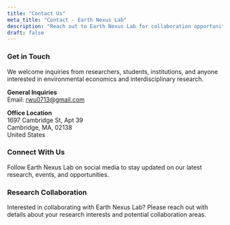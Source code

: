 ```yaml
---
title: "Contact Us"
meta_title: "Contact - Earth Nexus Lab"
description: "Reach out to Earth Nexus Lab for collaboration opportunities, inquiries, or more information about our work"
draft: false
---
```


### Get in Touch

We welcome inquiries from researchers, students, institutions, and anyone interested in environmental economics and interdisciplinary research.

**General Inquiries**  
Email: rwu0713@gmail.com

**Office Location**  
1697 Cambridge St, Apt 39  
Cambridge, MA, 02138  
United States

### Connect With Us

Follow Earth Nexus Lab on social media to stay updated on our latest research, events, and opportunities.

### Research Collaboration

Interested in collaborating with Earth Nexus Lab? Please reach out with details about your research interests and potential collaboration areas.
